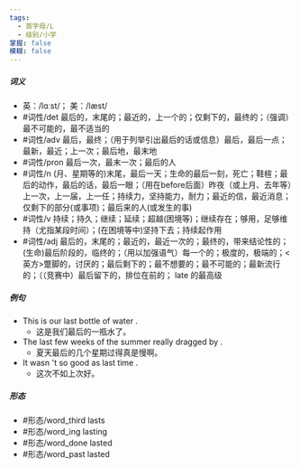```yaml
---
tags:
  - 首字母/L
  - 级别/小学
掌握: false
模糊: false
---
```

##### 词义
- 英：/lɑːst/； 美：/læst/
- #词性/det  最后的，末尾的；最近的，上一个的；仅剩下的，最终的；（强调）最不可能的，最不适当的
- #词性/adv  最后，最终；（用于列举引出最后的话或信息）最后，最后一点；最新，最近；上一次；最后地，最末地
- #词性/pron  最后一次，最末一次；最后的人
- #词性/n  (月、星期等的)末尾，最后一天；生命的最后一刻，死亡；鞋楦；最后的动作，最后的话，最后一眼；（用在before后面）昨夜（或上月、去年等）上一次，上一届，上一任；持续力，坚持能力，耐力；最近的信，最近消息；仅剩下的部分(或事项)；最后来的人(或发生的事)
- #词性/v  持续；持久；继续；延续；超越(困境等)；继续存在；够用，足够维持（尤指某段时间）；(在困境等中)坚持下去；持续起作用
- #词性/adj  最后的，末尾的；最近的，最近一次的；最终的，带来结论性的；(生命)最后阶段的，临终的；（用以加强语气）每一个的；极度的，极端的；<英方>蹩脚的，讨厌的；最后剩下的；最不想要的；最不可能的；最新流行的；（（竞赛中）最后留下的，排位在前的； late 的最高级
##### 例句
- This is our last bottle of water .
	- 这是我们最后的一瓶水了。
- The last few weeks of the summer really dragged by .
	- 夏天最后的几个星期过得真是慢啊。
- It wasn 't so good as last time .
	- 这次不如上次好。
##### 形态
- #形态/word_third lasts
- #形态/word_ing lasting
- #形态/word_done lasted
- #形态/word_past lasted
